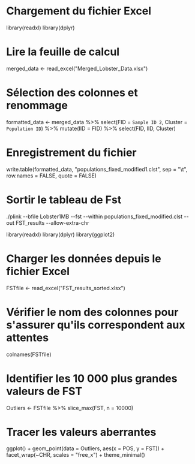 # Chargement du fichier Excel
library(readxl)
library(dplyr)

# Lire la feuille de calcul
merged_data <- read_excel("Merged_Lobster_Data.xlsx")

# Sélection des colonnes et renommage
formatted_data <- merged_data %>%
  select(FID = `Sample ID 2`, Cluster = `Population ID`) %>%
  mutate(IID = FID) %>%
  select(FID, IID, Cluster)

# Enregistrement du fichier
write.table(formatted_data, "populations_fixed_modified1.clst", sep = "\t", row.names = FALSE, quote = FALSE)

# Sortir le tableau de Fst
./plink --bfile Lobster1MB --fst --within populations_fixed_modified.clst --out FST_results --allow-extra-chr

library(readxl)
library(dplyr)
library(ggplot2)

# Charger les données depuis le fichier Excel
FSTfile <- read_excel("FST_results_sorted.xlsx")

# Vérifier le nom des colonnes pour s'assurer qu'ils correspondent aux attentes
colnames(FSTfile)

# Identifier les 10 000 plus grandes valeurs de FST
Outliers <- FSTfile %>%
  slice_max(FST, n = 10000)

# Tracer les valeurs aberrantes
ggplot() +
  geom_point(data = Outliers, aes(x = POS, y = FST)) +
  facet_wrap(~CHR, scales = "free_x") +
  theme_minimal()
